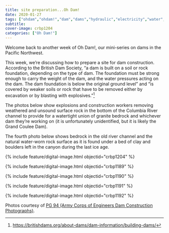 ```yaml
---
title: site preparation...Oh Dam!
date: 2020-01-27
tags: ["ohdam","ohdam!","dam","dams","hydraulic","electricity","water","irrigation","ColumbiaRiver","ColumbiaRiverBasin"]
subtitle: 
cover-image: crbp1204
categories: ["Oh Dam!"]
---
```


Welcome back to another week of Oh Dam!, our mini-series on dams in the Pacific Northwest.</p><p>This week, we’re discussing how to prepare a site for dam construction. According to the British Dam Society, “a dam is built on a soil
or rock foundation, depending on the type of dam. The foundation must be strong
enough to carry the weight of the dam, and the water pressures acting on the
dam. The dam foundation is below the original ground level” and “is covered by
weaker soils or rock that have to be removed either by excavation or by
blasting with explosives.”[^1]

The photos below show explosions and construction workers
removing weathered and unsound surface rock in the bottom of the Columbia River
channel to provide for a watertight union of granite bedrock and whichever dam
they’re working on (it is unfortunately unidentified, but it is likely the
Grand Coulee Dam).

The fourth photo below shows bedrock in the old river channel and the
natural water-worn rock surface as it is found under a bed of clay and boulders
left in the canyon during the last ice age.

{% include feature/digital-image.html objectid="crbp1204" %}

{% include feature/digital-image.html objectid="crbp1189" %}

{% include feature/digital-image.html objectid="crbp1190" %}

{% include feature/digital-image.html objectid="crbp1191" %}

{% include feature/digital-image.html objectid="crbp1192" %}

[^1]: https://britishdams.org/about-dams/dam-information/building-dams/

Photos courtesy of [PG 94 (Army Corps of Engineers Dam Construction Photographs)](https://archiveswest.orbiscascade.org/ark:/80444/xv165618/op=fstyle.aspx?t=k&amp;q=).

